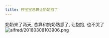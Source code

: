```yaml
---
title: 柠宝宝总算让奶奶抱了
---
```


奶奶来了两天, 总算和奶奶熟悉了, 让抱抱, 也不哭了
![alfred/20180308103906.png](http://orj2pcd89.bkt.clouddn.com/alfred/20180308103906.png)
